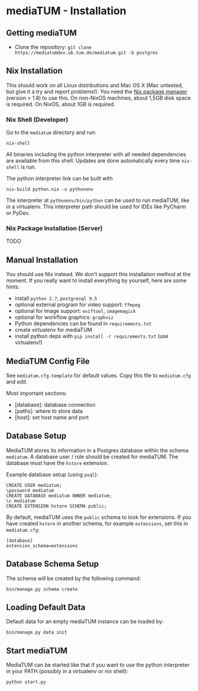 # mediaTUM - Installation

## Getting mediaTUM

* Clone the repository: `git clone https://mediatumdev.ub.tum.de/mediatum.git -b postgres`

## Nix Installation

This should work on all Linux distributions and Mac OS X (Mac untested, but give it a try and report problems!).
You need the [Nix package manager](https://nixos.org/nix) (version > 1.8) to use this.
On non-NixOS machines, about 1,5GB disk space is required. On NixOS, about 1GB is required.


### Nix Shell (Developer)

Go to the `mediatum` directory and run:

    nix-shell

All binaries including the python interpreter with all needed dependencies are available from this shell.
Updates are done automatically every time `nix-shell` is run.

The python interpreter link can be built with

    nix-build python.nix -o pythonenv

The interpreter at `pythonenv/bin/python` can be used to run mediaTUM, like in a virtualenv.
This interpreter path should be used for IDEs like PyCharm or PyDev.

### Nix Package Installation (Server)

TODO


## Manual Installation

You should use Nix instead. We don't support this installation method at the moment.
If you really want to install everything by yourself, here are some hints:

* install `python 2.7`, `postgresql 9.5`
* optional external program for video support: `ffmpeg`
* optional for image support: `exiftool`, `imagemagick`
* optional for workflow graphics: `graphviz`
* Python dependencies can be found in `requirements.txt`
* create virtualenv for mediaTUM
* install python deps with `pip install -r requirements.txt` (use virtualenv!)

## MediaTUM Config File

See `mediatum.cfg.template` for default values. Copy this file to `mediatum.cfg` and edit.

Most important sections:

-   \[database\]: database connection
-   \[paths\]: where to store data
-   \[host\]: set host name and port


## Database Setup

MediaTUM stores its information in a Postgres database within the schema `mediatum`.
A database user / role should be created for mediaTUM.
The database must have the `hstore` extension.

Example database setup (using `psql`):

    CREATE USER mediatum;
    \password mediatum
    CREATE DATABASE mediatum OWNER mediatum;
    \c mediatum
    CREATE EXTENSION hstore SCHEMA public;

By default, mediaTUM uses the `public` schema to look for extensions.
If you have created `hstore` in another schema, for example `extensions`, set this in `mediatum.cfg`:

    [database]
    extension_schema=extensions


## Database Schema Setup

The schema will be created by the following command:

    bin/manage.py schema create


## Loading Default Data

Default data for an empty mediaTUM instance can be loaded by:

    bin/manage.py data init


## Start mediaTUM

MediaTUM can be started like that if you want to use the python interpreter in your PATH (possibly in a virtualenv or nix shell):

    python start.py
